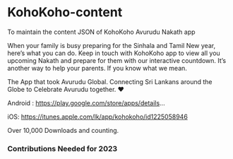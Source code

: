 # KohoKoho-content
To maintain the content JSON of KohoKoho Avurudu Nakath app


When your family is busy preparing for the Sinhala and Tamil New year, here’s what you can do. Keep in touch with KohoKoho app to view all you upcoming Nakath and prepare for them with our interactive countdown.
It’s another way to help your parents. If you know what we mean.

The App that took Avurudu Global.
Connecting Sri Lankans around the Globe to Celebrate Avurudu together. ❤

Android :
https://play.google.com/store/apps/details...

iOS:
https://itunes.apple.com/lk/app/kohokoho/id1225058946

Over 10,000 Downloads and counting.

### Contributions Needed for 2023

